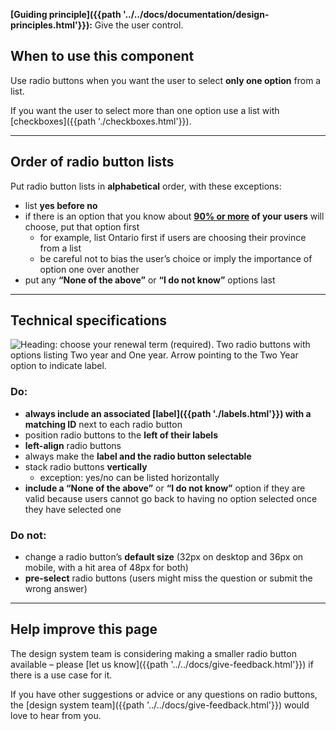 **[Guiding principle]({{path '../../docs/documentation/design-principles.html'}}):** Give the user control.

## When to use this component
Use radio buttons when you want the user to select **only one option** from a list.

If you want the user to select more than one option use a list with [checkboxes]({{path './checkboxes.html'}}).

<hr>

## Order of radio button lists

Put radio button lists  in **alphabetical** order, with these exceptions:
* list **yes before no**
* if there is an option that you know about **[90% or more](https://uxplanet.org/ux-design-drop-downs-in-forms-c6943ec30037) of your users** will choose, put that option first 
  * for example, list Ontario first if users are choosing their province from a list
  * be careful not to bias the user’s choice or imply the importance of option one over another
* put any **“None of the above”** or **“I do not know”** options last

<hr>

## Technical specifications

<img src="{{path '../../markdown-assets/radio-buttons/DS_Radiobuttons_Label.png'}}" alt="Heading: choose your renewal term (required). Two radio buttons with options listing Two year and One year. Arrow pointing to the Two Year option to indicate label." />

### Do:
* **always include an associated  [label]({{path './labels.html'}}) with a matching ID** next to each radio button
* position radio buttons to the **left of their labels**
* **left-align** radio buttons
* always make the **label and the radio button selectable**
* stack radio buttons **vertically**
  * exception: yes/no can be listed horizontally
* **include a “None of the above”** or **“I do not know”** option if they are valid because users cannot go back to having no option selected once they have selected one

### Do not:
* change a radio button’s **default size** (32px on desktop and 36px on mobile, with a hit area of 48px for both)
* **pre-select** radio buttons (users might miss the question or submit the wrong answer)

<hr>

## Help improve this page
The design system team is considering making a smaller radio button available – please [let us know]({{path '../../docs/give-feedback.html'}}) if there is a use case for it.

If you have other suggestions or advice or any questions on radio buttons, the [design system team]({{path '../../docs/give-feedback.html'}}) would love to hear from you.
